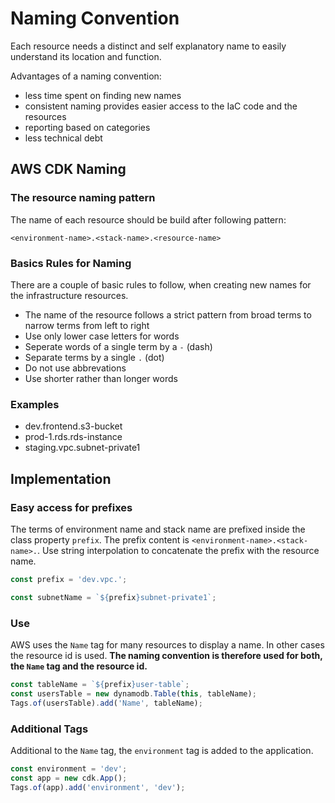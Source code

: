 # Naming Convention
Each resource needs a distinct and self explanatory name to easily understand its location and function.

Advantages of a naming convention:
* less time spent on finding new names
* consistent naming provides easier access to the IaC code and the resources
* reporting based on categories
* less technical debt


## AWS CDK Naming

### The resource naming pattern

The name of each resource should be build after following pattern:

`<environment-name>.<stack-name>.<resource-name>`

### Basics Rules for Naming
There are a couple of basic rules to follow, when creating new names for the infrastructure resources.

* The name of the resource follows a strict pattern from broad terms to narrow terms from left to right
* Use only lower case letters for words
* Seperate words of a single term by a `-` (dash)
* Separate terms by a single `.` (dot)
* Do not use abbrevations
* Use shorter rather than longer words

### Examples
* dev.frontend.s3-bucket
* prod-1.rds.rds-instance
* staging.vpc.subnet-private1

## Implementation

### Easy access for prefixes
The terms of environment name and stack name are prefixed inside the class property `prefix`.
The prefix content is `<environment-name>.<stack-name>.`.
Use string interpolation to concatenate the prefix with the resource name.

```javascript
const prefix = 'dev.vpc.';

const subnetName = `${prefix}subnet-private1`;
```

### Use
AWS uses the `Name` tag for many resources to display a name. In other cases the resource id is used.
**The naming convention is therefore used for both, the `Name` tag and the resource id.**
```javascript
const tableName = `${prefix}user-table`;
const usersTable = new dynamodb.Table(this, tableName);
Tags.of(usersTable).add('Name', tableName);
```

### Additional Tags
Additional to the `Name` tag, the `environment` tag is added to the application.

```javascript
const environment = 'dev';
const app = new cdk.App();
Tags.of(app).add('environment', 'dev');
```